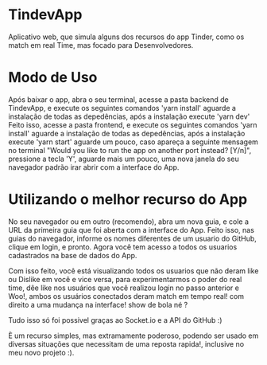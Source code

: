 # TindevApp
Aplicativo web, que simula alguns dos recursos do app Tinder, como os match em real Time, mas focado  para Desenvolvedores.

# Modo de Uso
Após baixar o app, abra o seu terminal, acesse a pasta backend de TindevApp, e execute os seguintes comandos 'yarn install' aguarde a instalação de todas as depedências, após a instalação execute 'yarn dev'
Feito isso, acesse a pasta frontend, e execute os seguintes comandos  'yarn install' aguarde a instalação de todas as depedências, após a instalação execute 'yarn start' aguarde um pouco, caso apareça a seguinte mensagem no terminal "Would you like to run the app on another port instead? [Y/n]", pressione a tecla 'Y', aguarde mais um pouco, uma nova janela do seu navegador padrão irar abrir com a interface do App.

# Utilizando o melhor recurso do App
No seu navegador ou em outro (recomendo), abra um nova guia, e cole a URL da primeira guia que foi aberta com a interface do App. Feito isso, nas guias do navegador, informe os nomes diferentes de um usuario do GitHub, clique em login, e pronto. Agora você tem acesso a todos os usuarios cadastrados na base de dados do App.

Com isso feito, você está visualizando todos os usuarios que não deram like ou Dislike em você e vice versa, para experimentarmos o poder do real time, dêe like nos usuários que você realizou login no passo anterior e Woo!, ambos os usuários conectados deram match em tempo real! com direito a uma mudança na interface! show de bola né ?

Tudo isso só foi possivel graças ao Socket.io e a API do GitHub :)

È um recurso simples, mas extramamente poderoso, podendo ser usado em diversas situações que necessitam de uma reposta rapida!, inclusive no meu novo projeto :).
